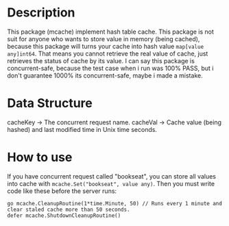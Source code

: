 # Description
This package (mcache) implement hash table cache.
This package is not suit for anyone who wants to store value in memory (being cached),
because this package will turns your cache into hash value `map[value any]int64`.
That means you cannot retrieve the real value of cache, just retrieves the status of cache by its value.
I can say this package is concurrent-safe, because the test case when i run was 100% PASS,
but i don't guarantee 1000% its concurrent-safe, maybe i made a mistake.

# Data Structure
cacheKey -> The concurrent request name.
cacheVal -> Cache value (being hashed) and last modified time in Unix time seconds.

# How to use
If you have concurrent request called "bookseat",
you can store all values into cache with `mcache.Set("bookseat", value any)`.
Then you must write code like these before the server runs:
```
go mcache.CleanupRoutine(1*time.Minute, 50) // Runs every 1 minute and clear staled cache more than 50 seconds.
defer mcache.ShutdownCleanupRoutine()
```